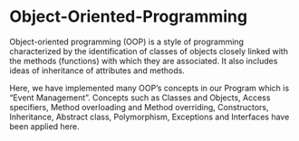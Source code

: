 # Object-Oriented-Programming

Object-oriented programming (OOP) is a style of programming characterized by the identification of classes of objects closely linked with the methods (functions) with which they are associated. It also includes ideas of inheritance of attributes and methods.

Here, we have implemented many OOP’s concepts in our Program which is “Event Management”.
Concepts such as Classes and Objects, Access specifiers, Method overloading and Method overriding, Constructors, Inheritance, Abstract class, Polymorphism, Exceptions and Interfaces have been applied here.
